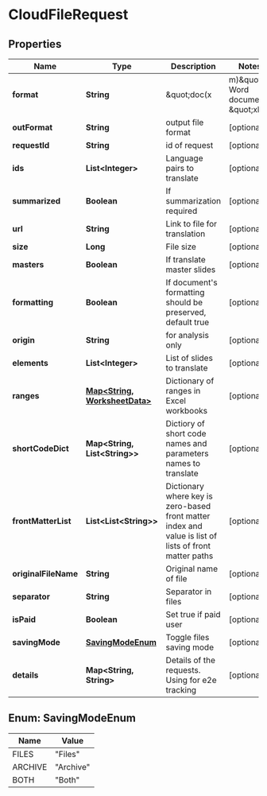 

# CloudFileRequest


## Properties

| Name | Type | Description | Notes |
|------------ | ------------- | ------------- | -------------|
|**format** | **String** | \&quot;doc(x|m)\&quot; if Word document, \&quot;xls(x|m)\&quot; if Excel workbook |  [optional] |
|**outFormat** | **String** | output file format |  [optional] |
|**requestId** | **String** | id of request |  [optional] |
|**ids** | **List&lt;Integer&gt;** | Language pairs to translate |  [optional] |
|**summarized** | **Boolean** | If summarization required |  [optional] |
|**url** | **String** | Link to file for translation |  [optional] |
|**size** | **Long** | File size |  [optional] |
|**masters** | **Boolean** | If translate master slides |  [optional] |
|**formatting** | **Boolean** | If document&#39;s formatting should be preserved, default true |  [optional] |
|**origin** | **String** | for analysis only |  [optional] |
|**elements** | **List&lt;Integer&gt;** | List of slides to translate |  [optional] |
|**ranges** | [**Map&lt;String, WorksheetData&gt;**](WorksheetData.md) | Dictionary of ranges in Excel workbooks |  [optional] |
|**shortCodeDict** | **Map&lt;String, List&lt;String&gt;&gt;** | Dictiory of short code names and parameters names to translate |  [optional] |
|**frontMatterList** | **List&lt;List&lt;String&gt;&gt;** | Dictionary where key is zero-based front matter index and value is list of lists of front matter paths |  [optional] |
|**originalFileName** | **String** | Original name of file |  [optional] |
|**separator** | **String** | Separator in files |  [optional] |
|**isPaid** | **Boolean** | Set true if paid user |  [optional] |
|**savingMode** | [**SavingModeEnum**](#SavingModeEnum) | Toggle files saving mode |  [optional] |
|**details** | **Map&lt;String, String&gt;** | Details of the requests. Using for e2e tracking |  [optional] |



## Enum: SavingModeEnum

| Name | Value |
|---- | -----|
| FILES | &quot;Files&quot; |
| ARCHIVE | &quot;Archive&quot; |
| BOTH | &quot;Both&quot; |



